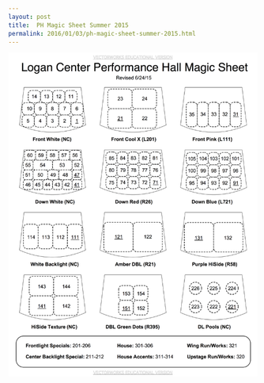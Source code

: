 ```yaml
---
layout: post
title:  PH Magic Sheet Summer 2015
permalink: 2016/01/03/ph-magic-sheet-summer-2015.html
---
```


![Magic Sheet](/assets/Magic_Sheet_Summer_2015.png)
